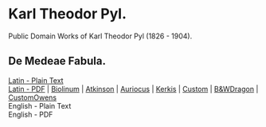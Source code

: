# Karl Theodor Pyl.

Public Domain Works of Karl Theodor Pyl (1826 - 1904).

## De Medeae Fabula.

[Latin - Plain Text](de-medeae-fabula/full-text-latin.md)  
[Latin - PDF](https://cdn.solaranamnesis.com/KarlTheodorPyl/pyl_medeae_1850_latin.pdf) | [Biolinum](https://cdn.solaranamnesis.com/KarlTheodorPyl/pyl_medeae_1850_latin_biolinum.pdf) | [Atkinson](https://cdn.solaranamnesis.com/KarlTheodorPyl/pyl_medeae_1850_latin_atkinson.pdf) | [Auriocus](https://cdn.solaranamnesis.com/KarlTheodorPyl/pyl_medeae_1850_latin_aurical.pdf) | [Kerkis](https://cdn.solaranamnesis.com/KarlTheodorPyl/pyl_medeae_1850_latin_kerkis.pdf) | [Custom](https://cdn.solaranamnesis.com/KarlTheodorPyl/pyl_medeae_1850_latin_custom.pdf) | [B&WDragon](https://cdn.solaranamnesis.com/KarlTheodorPyl/pyl_medeae_1850_latin_bwdragon.pdf) | [CustomOwens](https://cdn.solaranamnesis.com/KarlTheodorPyl/pyl_medeae_1850_latin_owens.pdf)  
English - Plain Text  
English - PDF  
